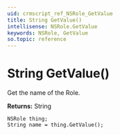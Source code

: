 ```yaml
---
uid: crmscript_ref_NSRole_GetValue
title: String GetValue()
intellisense: NSRole.GetValue
keywords: NSRole, GetValue
so.topic: reference
---
```


# String GetValue()

Get the name of the Role.

**Returns:** String

```crmscript
NSRole thing;
String name = thing.GetValue();
```

